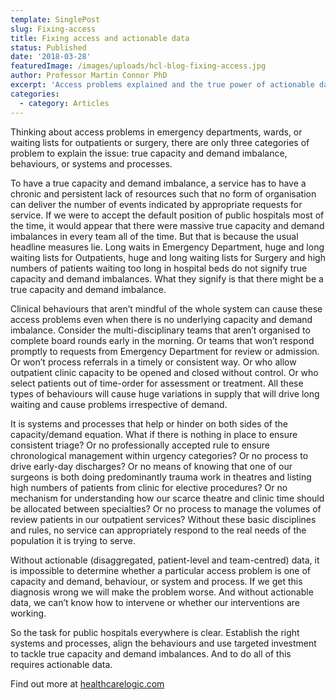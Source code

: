 ```yaml
---
template: SinglePost
slug: Fixing-access
title: Fixing access and actionable data
status: Published
date: '2018-03-28'
featuredImage: /images/uploads/hcl-blog-fixing-access.jpg
author: Professor Martin Connor PhD
excerpt: 'Access problems explained and the true power of actionable data. '
categories:
  - category: Articles
---
```

Thinking about access problems in emergency departments, wards, or waiting lists for outpatients or surgery, there are only three categories of problem to explain the issue: true capacity and demand imbalance, behaviours, or systems and processes.



To have a true capacity and demand imbalance, a service has to have a chronic and persistent lack of resources such that no form of organisation can deliver the number of events indicated by appropriate requests for service. If we were to accept the default position of public hospitals most of the time, it would appear that there were massive true capacity and demand imbalances in every team all of the time. But that is because the usual headline measures lie. Long waits in Emergency Department, huge and long waiting lists for Outpatients, huge and long waiting lists for Surgery and high numbers of patients waiting too long in hospital beds do not signify true capacity and demand imbalances. What they signify is that there might be a true capacity and demand imbalance.



Clinical behaviours that aren’t mindful of the whole system can cause these access problems even when there is no underlying capacity and demand imbalance. Consider the multi-disciplinary teams that aren’t organised to complete board rounds early in the morning. Or teams that won’t respond promptly to requests from Emergency Department for review or admission. Or won’t process referrals in a timely or consistent way. Or who allow outpatient clinic capacity to be opened and closed without control. Or who select patients out of time-order for assessment or treatment. All these types of behaviours will cause huge variations in supply that will drive long waiting and cause problems irrespective of demand.



It is systems and processes that help or hinder on both sides of the capacity/demand equation. What if there is nothing in place to ensure consistent triage? Or no professionally accepted rule to ensure chronological management within urgency categories? Or no process to drive early-day discharges? Or no means of knowing that one of our surgeons is both doing predominantly trauma work in theatres and listing high numbers of patients from clinic for elective procedures? Or no mechanism for understanding how our scarce theatre and clinic time should be allocated between specialties? Or no process to manage the volumes of review patients in our outpatient services? Without these basic disciplines and rules, no service can appropriately respond to the real needs of the population it is trying to serve.



Without actionable (disaggregated, patient-level and team-centred) data, it is impossible to determine whether a particular access problem is one of capacity and demand, behaviour, or system and process. If we get this diagnosis wrong we will make the problem worse.  And without actionable data, we can’t know how to intervene or whether our interventions are working. 

So the task for public hospitals everywhere is clear. Establish the right systems and processes, align the behaviours and use targeted investment to tackle true capacity and demand imbalances. And to do all of this requires actionable data.



Find out more at [healthcarelogic.com](https://www.healthcarelogic.com)
